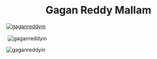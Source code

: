 <h1 align="center">Gagan Reddy Mallam</h1>
<p align="left"> <a href="https://twitter.com/gaganreddym" target="blank"><img src="https://img.shields.io/twitter/follow/gaganreddym?logo=twitter&style=for-the-badge" alt="gaganreddym" /></a> </p> 

<p>&nbsp;<img align="center" src="https://github-readme-stats.vercel.app/api?username=gaganreddyin&show_icons=true&locale=en" alt="gaganreddyin" /></p> 

<p><img align="center" src="https://github-readme-streak-stats.herokuapp.com/?user=gaganreddyin&" alt="gaganreddyin" /></p>
 
 
